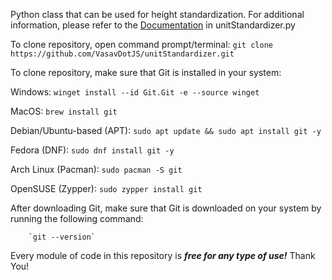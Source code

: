 Python class that can be used for height standardization. For additional information, please refer to the [Documentation](https://github.com/VasavDotJS/unitStandardizer/blob/main/unitStandardizer.py) in unitStandardizer.py

To clone repository, open command prompt/terminal:
`git clone https://github.com/VasavDotJS/unitStandardizer.git`

To clone repository, make sure that Git is installed in your system:

Windows: 
        ``winget install --id Git.Git -e --source winget``

MacOS:
        ``brew install git``

Debian/Ubuntu-based (APT):
        ``sudo apt update && sudo apt install git -y``

Fedora (DNF):
       ``sudo dnf install git -y``

Arch Linux (Pacman):
        ``sudo pacman -S git``

OpenSUSE (Zypper):
        ``sudo zypper install git``

After downloading Git, make sure that Git is downloaded on your system by running the following command:

        `git --version`


Every module of code in this repository is ***free for any type of use!*** Thank You!        
